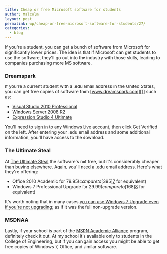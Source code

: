 ```yaml
---
title: Cheap or free Microsoft software for students
author: Malcolm
layout: post
permalink: wp/cheap-or-free-microsoft-software-for-students/27/
categories:
  - blog
---
```

If you're a student, you can get a bunch of software from Microsoft for significantly lower prices. The idea is that if Microsoft can get students to use the software, they'll go out into the industry with those skills, leading to companies purchasing more MS software.

### Dreamspark

If you're a current student with a .edu email address in the United States, you can get free copies of software from [www.dreamspark.com][1] such as:

  * [Visual Studio 2010 Professional][2]
  * [Windows Server 2008 R2][3]
  * [Expression Studio 4 Ultimate][4]

You'll need to [sign in][5] to any Windows Live account, then click Get Verified on the left. After entering your .edu email address and some additional information, you'll have access to the download.

### The Ultimate Steal

At [The Ultimate Steal][6] the software's not free, but it's considerably cheaper than buying elsewhere. Again, you'll need a .edu email address. Here's what they're offering:

  * Office 2010 Academic for $79.95 (compare to [$395][7] for equivalent)
  * Windows 7 Professional Upgrade for $29.99 (compare to [$168][8] for equivalent)

It's worth noting that in many cases [you can use Windows 7 Upgrade even if you're not upgrading][9]; as if it was the full non-upgrade version.

### MSDNAA

Lastly, if your school is part of the [MSDN Academic Alliance][10] program, definitely check it out. At my school it's available only to students in the College of Engineering, but if you can gain access you might be able to get free copies of Windows 7, Office, and similar software.

 [1]: http://www.dreamspark.com
 [2]: https://www.dreamspark.com/Products/Product.aspx?ProductId=25
 [3]: https://www.dreamspark.com/Products/Product.aspx?ProductId=17
 [4]: https://www.dreamspark.com/Products/Product.aspx?ProductId=31
 [5]: https://login.live.com
 [6]: http://www.theultimatesteal.com
 [7]: http://www.amazon.com/gp/product/B0036Z0NW6
 [8]: http://www.amazon.com/gp/product/B002DHGM50/ref=as_li_qf_sp_asin_tl?ie=UTF8&tag=malccrum-20&linkCode=as2&camp=217145&creative=399353&creativeASIN=B002DHGM50
 [9]: http://www.winsupersite.com/article/windows-7/clean-install-windows-7-with-upgrade-media
 [10]: http://msdn.microsoft.com/en-us/academic/bb250591